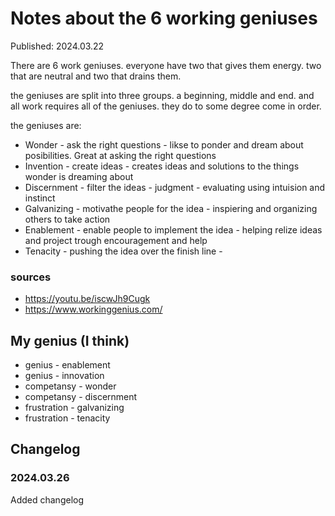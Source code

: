 # Notes about the 6 working geniuses

Published: 2024.03.22

There are 6 work geniuses. everyone have two 
that gives them energy. two that are neutral 
and two that drains them.

the geniuses are split into three groups. a beginning,
middle and end. and all work requires all of the
geniuses. they do to some degree come in order.

the geniuses are:
- Wonder - ask the right questions - likse to ponder and dream about posibilities. Great at asking the right questions
- Invention - create ideas - creates ideas and solutions to the things wonder is dreaming about
- Discernment - filter the ideas -  judgment - evaluating using intuision and instinct
- Galvanizing - motivathe people for the idea - inspiering and organizing others to take action
- Enablement - enable people to implement the idea - helping relize ideas and project trough encouragement and help
- Tenacity - pushing the idea over the finish line - 


### sources
- https://youtu.be/iscwJh9Cugk
- https://www.workinggenius.com/


## My genius (I think)
- genius - enablement
- genius - innovation
- competansy - wonder
- competansy - discernment
- frustration - galvanizing
- frustration - tenacity


## Changelog

### 2024.03.26
Added changelog